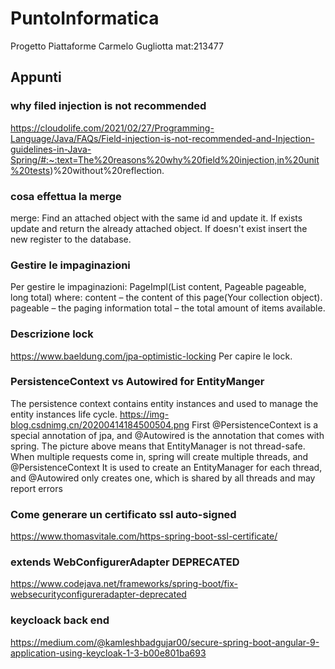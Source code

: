 # PuntoInformatica
Progetto Piattaforme Carmelo Gugliotta mat:213477
## Appunti

### why filed injection is not recommended
https://cloudolife.com/2021/02/27/Programming-Language/Java/FAQs/Field-injection-is-not-recommended-and-Injection-guidelines-in-Java-Spring/#:~:text=The%20reasons%20why%20field%20injection,in%20unit%20tests)%20without%20reflection.
### cosa effettua la merge
merge: 
    Find an attached object with the same id and update it. 
    If exists update and return the already attached object. 
    If doesn't exist insert the new register to the database.
### Gestire le impaginazioni
Per gestire le impaginazioni:
    PageImpl(List<T> content, Pageable pageable, long total)
where:
    content – the content of this page(Your collection object).
    pageable – the paging information
    total – the total amount of items available.
### Descrizione lock
https://www.baeldung.com/jpa-optimistic-locking Per capire le lock.

### PersistenceContext vs Autowired for EntityManger
The persistence context contains entity instances and used to manage the entity instances life cycle.
https://img-blog.csdnimg.cn/20200414184500504.png
First @PersistenceContext is a special annotation of jpa, and @Autowired is the annotation that comes with spring. The
picture above means that EntityManager is not thread-safe. When multiple requests come in, spring will create multiple 
threads, and @PersistenceContext It is used to create an EntityManager for each thread, and @Autowired only creates one, 
which is shared by all threads and may report errors

### Come generare un certificato ssl auto-signed
https://www.thomasvitale.com/https-spring-boot-ssl-certificate/

### extends WebConfigurerAdapter DEPRECATED
https://www.codejava.net/frameworks/spring-boot/fix-websecurityconfigureradapter-deprecated
### keycloack back end
https://medium.com/@kamleshbadgujar00/secure-spring-boot-angular-9-application-using-keycloak-1-3-b00e801ba693